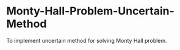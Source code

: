 # Monty-Hall-Problem-Uncertain-Method
To implement uncertain method for solving Monty Hall problem.
